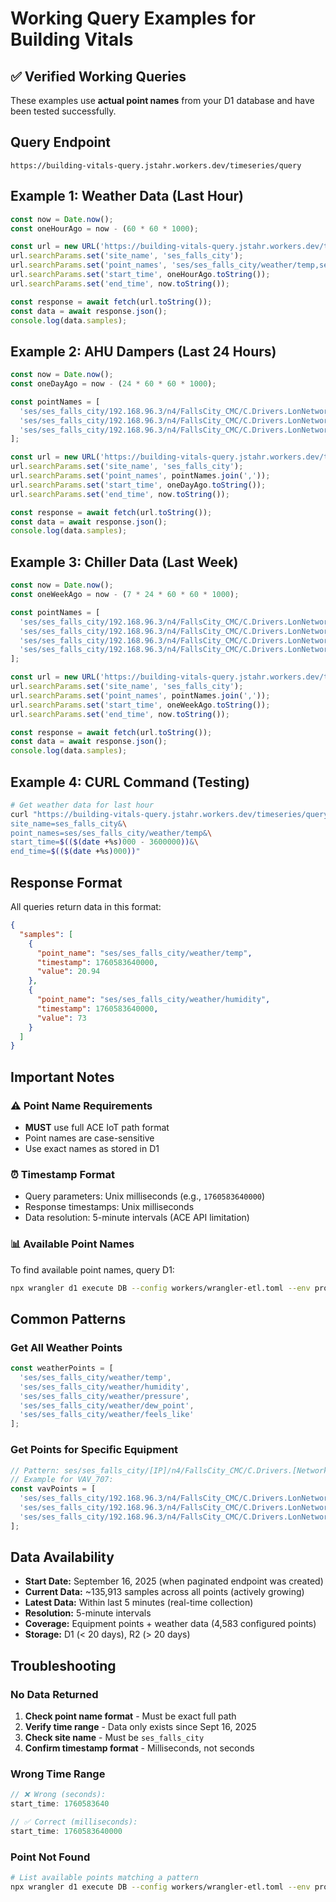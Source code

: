# Working Query Examples for Building Vitals

## ✅ Verified Working Queries

These examples use **actual point names** from your D1 database and have been tested successfully.

## Query Endpoint

```
https://building-vitals-query.jstahr.workers.dev/timeseries/query
```

## Example 1: Weather Data (Last Hour)

```javascript
const now = Date.now();
const oneHourAgo = now - (60 * 60 * 1000);

const url = new URL('https://building-vitals-query.jstahr.workers.dev/timeseries/query');
url.searchParams.set('site_name', 'ses_falls_city');
url.searchParams.set('point_names', 'ses/ses_falls_city/weather/temp,ses/ses_falls_city/weather/humidity');
url.searchParams.set('start_time', oneHourAgo.toString());
url.searchParams.set('end_time', now.toString());

const response = await fetch(url.toString());
const data = await response.json();
console.log(data.samples);
```

## Example 2: AHU Dampers (Last 24 Hours)

```javascript
const now = Date.now();
const oneDayAgo = now - (24 * 60 * 60 * 1000);

const pointNames = [
  'ses/ses_falls_city/192.168.96.3/n4/FallsCity_CMC/C.Drivers.LonNetwork1.AHUDampers.points.Exhaust_Damper',
  'ses/ses_falls_city/192.168.96.3/n4/FallsCity_CMC/C.Drivers.LonNetwork1.AHUDampers.points.Outside_Damper',
  'ses/ses_falls_city/192.168.96.3/n4/FallsCity_CMC/C.Drivers.LonNetwork1.AHUDampers.points.Return_Damper'
];

const url = new URL('https://building-vitals-query.jstahr.workers.dev/timeseries/query');
url.searchParams.set('site_name', 'ses_falls_city');
url.searchParams.set('point_names', pointNames.join(','));
url.searchParams.set('start_time', oneDayAgo.toString());
url.searchParams.set('end_time', now.toString());

const response = await fetch(url.toString());
const data = await response.json();
console.log(data.samples);
```

## Example 3: Chiller Data (Last Week)

```javascript
const now = Date.now();
const oneWeekAgo = now - (7 * 24 * 60 * 60 * 1000);

const pointNames = [
  'ses/ses_falls_city/192.168.96.3/n4/FallsCity_CMC/C.Drivers.LonNetwork1.SurgeryChiller.points.Capacity',
  'ses/ses_falls_city/192.168.96.3/n4/FallsCity_CMC/C.Drivers.LonNetwork1.SurgeryChiller.points.ChillerPump_Speed',
  'ses/ses_falls_city/192.168.96.3/n4/FallsCity_CMC/C.Drivers.LonNetwork1.SurgeryChiller.points.CondTemp',
  'ses/ses_falls_city/192.168.96.3/n4/FallsCity_CMC/C.Drivers.LonNetwork1.SurgeryChiller.points.CondPress'
];

const url = new URL('https://building-vitals-query.jstahr.workers.dev/timeseries/query');
url.searchParams.set('site_name', 'ses_falls_city');
url.searchParams.set('point_names', pointNames.join(','));
url.searchParams.set('start_time', oneWeekAgo.toString());
url.searchParams.set('end_time', now.toString());

const response = await fetch(url.toString());
const data = await response.json();
console.log(data.samples);
```

## Example 4: CURL Command (Testing)

```bash
# Get weather data for last hour
curl "https://building-vitals-query.jstahr.workers.dev/timeseries/query?\
site_name=ses_falls_city&\
point_names=ses/ses_falls_city/weather/temp&\
start_time=$(($(date +%s)000 - 3600000))&\
end_time=$(($(date +%s)000))"
```

## Response Format

All queries return data in this format:

```json
{
  "samples": [
    {
      "point_name": "ses/ses_falls_city/weather/temp",
      "timestamp": 1760583640000,
      "value": 20.94
    },
    {
      "point_name": "ses/ses_falls_city/weather/humidity",
      "timestamp": 1760583640000,
      "value": 73
    }
  ]
}
```

## Important Notes

### ⚠️ Point Name Requirements
- **MUST** use full ACE IoT path format
- Point names are case-sensitive
- Use exact names as stored in D1

### ⏰ Timestamp Format
- Query parameters: Unix milliseconds (e.g., `1760583640000`)
- Response timestamps: Unix milliseconds
- Data resolution: 5-minute intervals (ACE API limitation)

### 📊 Available Point Names

To find available point names, query D1:
```bash
npx wrangler d1 execute DB --config workers/wrangler-etl.toml --env production --remote --command="SELECT DISTINCT point_name FROM timeseries_raw LIMIT 100"
```

## Common Patterns

### Get All Weather Points
```javascript
const weatherPoints = [
  'ses/ses_falls_city/weather/temp',
  'ses/ses_falls_city/weather/humidity',
  'ses/ses_falls_city/weather/pressure',
  'ses/ses_falls_city/weather/dew_point',
  'ses/ses_falls_city/weather/feels_like'
];
```

### Get Points for Specific Equipment
```javascript
// Pattern: ses/ses_falls_city/[IP]/n4/FallsCity_CMC/C.Drivers.[Network].[Equipment].points.[Point]
// Example for VAV_707:
const vavPoints = [
  'ses/ses_falls_city/192.168.96.3/n4/FallsCity_CMC/C.Drivers.LonNetwork3.VAV_707.points.Damper',
  'ses/ses_falls_city/192.168.96.3/n4/FallsCity_CMC/C.Drivers.LonNetwork3.VAV_707.points.Airflow',
  'ses/ses_falls_city/192.168.96.3/n4/FallsCity_CMC/C.Drivers.LonNetwork3.VAV_707.points.AirflowSetpt'
];
```

## Data Availability

- **Start Date:** September 16, 2025 (when paginated endpoint was created)
- **Current Data:** ~135,913 samples across all points (actively growing)
- **Latest Data:** Within last 5 minutes (real-time collection)
- **Resolution:** 5-minute intervals
- **Coverage:** Equipment points + weather data (4,583 configured points)
- **Storage:** D1 (< 20 days), R2 (> 20 days)

## Troubleshooting

### No Data Returned

1. **Check point name format** - Must be exact full path
2. **Verify time range** - Data only exists since Sept 16, 2025
3. **Check site name** - Must be `ses_falls_city`
4. **Confirm timestamp format** - Milliseconds, not seconds

### Wrong Time Range

```javascript
// ❌ Wrong (seconds):
start_time: 1760583640

// ✅ Correct (milliseconds):
start_time: 1760583640000
```

### Point Not Found

```bash
# List available points matching a pattern
npx wrangler d1 execute DB --config workers/wrangler-etl.toml --env production --remote --command="SELECT DISTINCT point_name FROM timeseries_raw WHERE point_name LIKE '%VAV_707%'"
```
